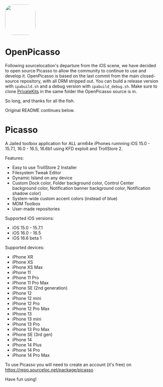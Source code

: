 <img src="https://raw.githubusercontent.com/sourcelocation/Picasso-v3/main/assets/rounded.png" height="100" width="100" style="border-radius:25%">

# OpenPicasso

Following sourcelocation's departure from the iOS scene, we have decided to open source Picasso to allow the community to continue to use and develop it. OpenPicasso is based on the last commit from the main closed-source repository, with all DRM stripped out. You can build a release version with `ipabuild.sh` and a debug version with `ipabuild_debug.sh`. Make sure to clone [PrivateKits](https://github.com/NSAntoine/PrivateKits) in the same folder the OpenPicasso source is in.

So long, and thanks for all the fish.

Original README continues below.
# Picasso

A Jailed toolbox application for ALL arm64e iPhones runnning iOS 15.0 - 15.7.1, 16.0 - 16.5, 16.6b1 using KFD exploit and TrollStore 2.
    
Features:
- Easy to use TrollStore 2 Installer
- Filesystem Tweak Editor
- Dynamic Island on any device
- Custom Dock color, Folder background color, Control Center background color, Notification banner background color, Notification shadow color)
- System-wide custom accent colors (instead of blue)
- MDM Toolbox
- User-made repositories

Supported iOS versions:
- iOS 15.0 - 15.7.1
- iOS 16.0 - 16.5
- iOS 16.6 beta 1

Supported devices:
- iPhone XR
- iPhone XS
- iPhone XS Max
- iPhone 11
- iPhone 11 Pro
- iPhone 11 Pro Max
- iPhone SE (2nd generation)
- iPhone 12
- iPhone 12 mini
- iPhone 12 Pro
- iPhone 12 Pro Max
- iPhone 13
- iPhone 13 mini
- iPhone 13 Pro
- iPhone 13 Pro Max
- iPhone SE (3rd gen)
- iPhone 14
- iPhone 14 Plus
- iPhone 14 Pro
- iPhone 14 Pro Max

To use Picasso you will need to create an account (it's free) on https://repo.sourceloc.net/package/picasso

Have fun using!
